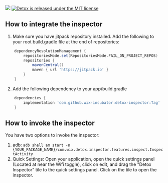 [![](https://jitpack.io/v/wix-incubator/detox-inspector.svg)](https://jitpack.io/#wix-incubator/detox-inspector)
[![Detox is released under the MIT license](https://img.shields.io/badge/license-MIT-blue.svg)](LICENSE)

## How to integrate the inspector
1. Make sure you have jitpack repository installed. Add the following to your root build.gradle file at the end of repositories:
```groovy
	dependencyResolutionManagement {
		repositoriesMode.set(RepositoriesMode.FAIL_ON_PROJECT_REPOS)
		repositories {
			mavenCentral()
			maven { url 'https://jitpack.io' }
		}
	}
```
2. Add the following dependency to your app/build.gradle
```groovy
	dependencies {
		implementation 'com.github.wix-incubator:detox-inspector:Tag'
	}
```

## How to invoke the inspector
You have two options to invoke the inspector:
1. adb: `adb shell am start -n {YOUR_PACKAGE_NAME}/com.wix.detox.inspector.features.inspect.InspectActivity`
2. Quick Settings: Open your application, open the quick settings panel (Located at near the Wifi toggle), click on edit, and drag the "Detox Inspector" tile to the quick settings panel. Click on the tile to open the inspector.
